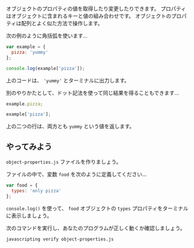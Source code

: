 オブジェクトのプロパティの値を取得したり変更したりできます。
プロパティはオブジェクトに含まれるキーと値の組み合わせです。
オブジェクトのプロパティは配列とよく似た方法で操作します。

次の例のように角括弧を使います...

```js
var example = {
  pizza: 'yummy'
};

console.log(example['pizza']);
```

上のコードは、 `'yummy'` とターミナルに出力します。

別のやりかたとして、ドット記法を使って同じ結果を得ることもできます...

```js
example.pizza;

example['pizza'];
```

上の二つの行は、両方とも `yummy` という値を返します。

## やってみよう


`object-properties.js` ファイルを作りましょう。


ファイルの中で、変数 `food` を次のように定義してください...

```js
var food = {
  types: 'only pizza'
};
```

`console.log()` を使って、 `food` オブジェクトの `types` プロパティをターミナルに表示しましょう。

次のコマンドを実行し、あなたのプログラムが正しく動くか確認しましょう。

```bash
javascripting verify object-properties.js
```

